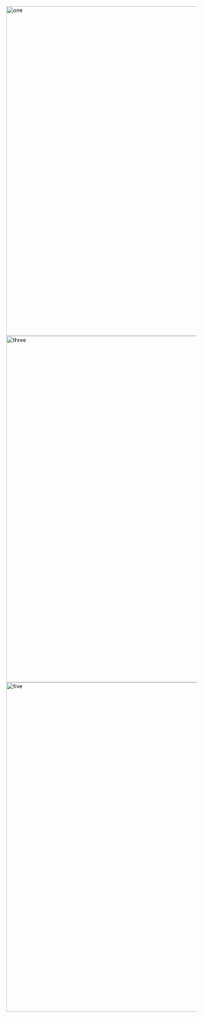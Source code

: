 <img width="870" alt="one" src="https://user-images.githubusercontent.com/49156359/153524219-1070dee1-2058-4b54-b3c3-cac2081dd196.png">
<img width="914" alt="three" src="https://user-images.githubusercontent.com/49156359/153524222-1951e4a5-f730-47a2-9179-2d74ace8c4e1.png">
<img width="870" alt="five" src="https://user-images.githubusercontent.com/49156359/153524229-b5a63249-1d3c-40d4-a95d-1b89040226d7.png">

